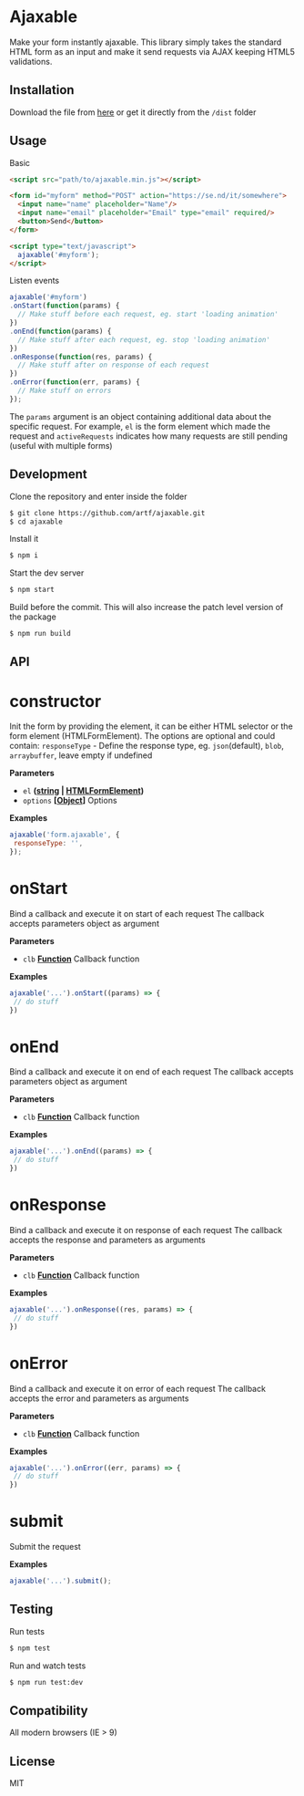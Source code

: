 # Ajaxable

Make your form instantly ajaxable. This library simply takes the standard HTML form as an input and make it send requests via AJAX keeping HTML5 validations.


## Installation

Download the file from [here](https://cdn.rawgit.com/artf/ajaxable/master/dist/ajaxable.min.js) or get it directly from the `/dist` folder


## Usage

Basic

```html
<script src="path/to/ajaxable.min.js"></script>

<form id="myform" method="POST" action="https://se.nd/it/somewhere">
  <input name="name" placeholder="Name"/>
  <input name="email" placeholder="Email" type="email" required/>
  <button>Send</button>
</form>

<script type="text/javascript">
  ajaxable('#myform');
</script>
```

Listen events

```js
ajaxable('#myform')
.onStart(function(params) {
  // Make stuff before each request, eg. start 'loading animation'
})
.onEnd(function(params) {
  // Make stuff after each request, eg. stop 'loading animation'
})
.onResponse(function(res, params) {
  // Make stuff after on response of each request
})
.onError(function(err, params) {
  // Make stuff on errors
});
```
The `params` argument is an object containing additional data about the specific request. For example, `el` is the form element which made the request and `activeRequests` indicates how many requests are still pending (useful with multiple forms)


## Development

Clone the repository and enter inside the folder

```sh
$ git clone https://github.com/artf/ajaxable.git
$ cd ajaxable
```

Install it

```sh
$ npm i
```

Start the dev server

```sh
$ npm start
```

Build before the commit. This will also increase the patch level version of the package

```sh
$ npm run build
```


## API

# constructor

Init the form by providing the element, it can be either HTML selector or the form element (HTMLFormElement).
The options are optional and could contain:
`responseType` - Define the response type, eg. `json`(default), `blob`, `arraybuffer`, leave empty if undefined

**Parameters**

-   `el` **([string](https://developer.mozilla.org/en-US/docs/Web/JavaScript/Reference/Global_Objects/String) \| [HTMLFormElement](https://developer.mozilla.org/en-US/docs/Web/API/HTMLFormElement))**
-   `options` **\[[Object](https://developer.mozilla.org/en-US/docs/Web/JavaScript/Reference/Global_Objects/Object)]** Options

**Examples**

```javascript
ajaxable('form.ajaxable', {
 responseType: '',
});
```

# onStart

Bind a callback and execute it on start of each request
The callback accepts parameters object as argument

**Parameters**

-   `clb` **[Function](https://developer.mozilla.org/en-US/docs/Web/JavaScript/Reference/Statements/function)** Callback function

**Examples**

```javascript
ajaxable('...').onStart((params) => {
 // do stuff
})
```

# onEnd

Bind a callback and execute it on end of each request
The callback accepts parameters object as argument

**Parameters**

-   `clb` **[Function](https://developer.mozilla.org/en-US/docs/Web/JavaScript/Reference/Statements/function)** Callback function

**Examples**

```javascript
ajaxable('...').onEnd((params) => {
 // do stuff
})
```

# onResponse

Bind a callback and execute it on response of each request
The callback accepts the response and parameters as arguments

**Parameters**

-   `clb` **[Function](https://developer.mozilla.org/en-US/docs/Web/JavaScript/Reference/Statements/function)** Callback function

**Examples**

```javascript
ajaxable('...').onResponse((res, params) => {
 // do stuff
})
```

# onError

Bind a callback and execute it on error of each request
The callback accepts the error and parameters as arguments

**Parameters**

-   `clb` **[Function](https://developer.mozilla.org/en-US/docs/Web/JavaScript/Reference/Statements/function)** Callback function

**Examples**

```javascript
ajaxable('...').onError((err, params) => {
 // do stuff
})
```

# submit

Submit the request

**Examples**

```javascript
ajaxable('...').submit();
```


## Testing

Run tests

```sh
$ npm test
```

Run and watch tests

```sh
$ npm run test:dev
```

## Compatibility

All modern browsers (IE > 9)

## License

MIT
